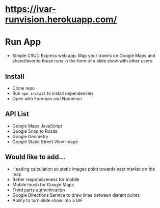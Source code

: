 # https://ivar-runvision.herokuapp.com/ 

# Run App

* Simple CRUD Express web app. Map your travels on Google Maps and share/favorite those runs in the form of a slide show with other users.

## Install

* Clone repo
* Run `npm install` to install dependencies
* Open with Foreman and Nodemon 

## API List

* Google Maps JavaScript
* Google Snap to Roads
* Google Geometry
* Google Static Street View Image

## Would like to add...

* Heading calculation so static images point towards next marker on the map
* Better responsiveness for mobile
* Mobile touch for Google Maps
* Third party authentication
* Google Directions Service to draw lines between distant points
* Ability to turn slide show into a GIF
